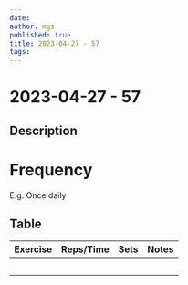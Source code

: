 ```yaml
---
date:
author: mgs
published: true
title: 2023-04-27 - 57
tags: 
---
```

# 2023-04-27 - 57
## Description

# Frequency
E.g. Once daily
## Table
Exercise|Reps/Time|Sets|Notes
--|--|--|--|
  |  |  |  |
  |  |  |  |
  |  |  |  |  
  |  |  |  |  
  |  |  |  |  


